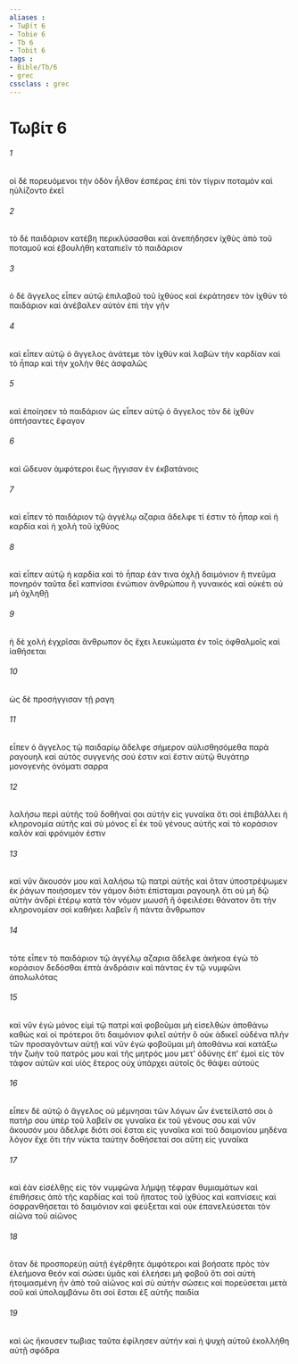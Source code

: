 ```yaml
---
aliases : 
- Τωβίτ 6
- Tobie 6
- Tb 6
- Tobit 6
tags : 
- Bible/Tb/6
- grec
cssclass : grec
---
```


# Τωβίτ 6

###### 1
οἱ δὲ πορευόμενοι τὴν ὁδὸν ἦλθον ἑσπέρας ἐπὶ τὸν τίγριν ποταμὸν καὶ ηὐλίζοντο ἐκεῖ
###### 2
τὸ δὲ παιδάριον κατέβη περικλύσασθαι καὶ ἀνεπήδησεν ἰχθὺς ἀπὸ τοῦ ποταμοῦ καὶ ἐβουλήθη καταπιεῖν τὸ παιδάριον
###### 3
ὁ δὲ ἄγγελος εἶπεν αὐτῷ ἐπιλαβοῦ τοῦ ἰχθύος καὶ ἐκράτησεν τὸν ἰχθὺν τὸ παιδάριον καὶ ἀνέβαλεν αὐτὸν ἐπὶ τὴν γῆν
###### 4
καὶ εἶπεν αὐτῷ ὁ ἄγγελος ἀνάτεμε τὸν ἰχθὺν καὶ λαβὼν τὴν καρδίαν καὶ τὸ ἧπαρ καὶ τὴν χολὴν θὲς ἀσφαλῶς
###### 5
καὶ ἐποίησεν τὸ παιδάριον ὡς εἶπεν αὐτῷ ὁ ἄγγελος τὸν δὲ ἰχθὺν ὀπτήσαντες ἔφαγον
###### 6
καὶ ὥδευον ἀμφότεροι ἕως ἤγγισαν ἐν ἐκβατάνοις
###### 7
καὶ εἶπεν τὸ παιδάριον τῷ ἀγγέλῳ αζαρια ἄδελφε τί ἐστιν τὸ ἧπαρ καὶ ἡ καρδία καὶ ἡ χολὴ τοῦ ἰχθύος
###### 8
καὶ εἶπεν αὐτῷ ἡ καρδία καὶ τὸ ἧπαρ ἐάν τινα ὀχλῇ δαιμόνιον ἢ πνεῦμα πονηρόν ταῦτα δεῖ καπνίσαι ἐνώπιον ἀνθρώπου ἢ γυναικός καὶ οὐκέτι οὐ μὴ ὀχληθῇ
###### 9
ἡ δὲ χολή ἐγχρῖσαι ἄνθρωπον ὃς ἔχει λευκώματα ἐν τοῖς ὀφθαλμοῖς καὶ ἰαθήσεται
###### 10
ὡς δὲ προσήγγισαν τῇ ραγη
###### 11
εἶπεν ὁ ἄγγελος τῷ παιδαρίῳ ἄδελφε σήμερον αὐλισθησόμεθα παρὰ ραγουηλ καὶ αὐτὸς συγγενής σού ἐστιν καὶ ἔστιν αὐτῷ θυγάτηρ μονογενὴς ὀνόματι σαρρα
###### 12
λαλήσω περὶ αὐτῆς τοῦ δοθῆναί σοι αὐτὴν εἰς γυναῖκα ὅτι σοὶ ἐπιβάλλει ἡ κληρονομία αὐτῆς καὶ σὺ μόνος εἶ ἐκ τοῦ γένους αὐτῆς καὶ τὸ κοράσιον καλὸν καὶ φρόνιμόν ἐστιν
###### 13
καὶ νῦν ἄκουσόν μου καὶ λαλήσω τῷ πατρὶ αὐτῆς καὶ ὅταν ὑποστρέψωμεν ἐκ ῥάγων ποιήσομεν τὸν γάμον διότι ἐπίσταμαι ραγουηλ ὅτι οὐ μὴ δῷ αὐτὴν ἀνδρὶ ἑτέρῳ κατὰ τὸν νόμον μωυσῆ ἢ ὀφειλέσει θάνατον ὅτι τὴν κληρονομίαν σοὶ καθήκει λαβεῖν ἢ πάντα ἄνθρωπον
###### 14
τότε εἶπεν τὸ παιδάριον τῷ ἀγγέλῳ αζαρια ἄδελφε ἀκήκοα ἐγὼ τὸ κοράσιον δεδόσθαι ἑπτὰ ἀνδράσιν καὶ πάντας ἐν τῷ νυμφῶνι ἀπολωλότας
###### 15
καὶ νῦν ἐγὼ μόνος εἰμὶ τῷ πατρὶ καὶ φοβοῦμαι μὴ εἰσελθὼν ἀποθάνω καθὼς καὶ οἱ πρότεροι ὅτι δαιμόνιον φιλεῖ αὐτήν ὃ οὐκ ἀδικεῖ οὐδένα πλὴν τῶν προσαγόντων αὐτῇ καὶ νῦν ἐγὼ φοβοῦμαι μὴ ἀποθάνω καὶ κατάξω τὴν ζωὴν τοῦ πατρός μου καὶ τῆς μητρός μου μετ' ὀδύνης ἐπ' ἐμοὶ εἰς τὸν τάφον αὐτῶν καὶ υἱὸς ἕτερος οὐχ ὑπάρχει αὐτοῖς ὃς θάψει αὐτούς
###### 16
εἶπεν δὲ αὐτῷ ὁ ἄγγελος οὐ μέμνησαι τῶν λόγων ὧν ἐνετείλατό σοι ὁ πατήρ σου ὑπὲρ τοῦ λαβεῖν σε γυναῖκα ἐκ τοῦ γένους σου καὶ νῦν ἄκουσόν μου ἄδελφε διότι σοὶ ἔσται εἰς γυναῖκα καὶ τοῦ δαιμονίου μηδένα λόγον ἔχε ὅτι τὴν νύκτα ταύτην δοθήσεταί σοι αὕτη εἰς γυναῖκα
###### 17
καὶ ἐὰν εἰσέλθῃς εἰς τὸν νυμφῶνα λήμψῃ τέφραν θυμιαμάτων καὶ ἐπιθήσεις ἀπὸ τῆς καρδίας καὶ τοῦ ἥπατος τοῦ ἰχθύος καὶ καπνίσεις καὶ ὀσφρανθήσεται τὸ δαιμόνιον καὶ φεύξεται καὶ οὐκ ἐπανελεύσεται τὸν αἰῶνα τοῦ αἰῶνος
###### 18
ὅταν δὲ προσπορεύῃ αὐτῇ ἐγέρθητε ἀμφότεροι καὶ βοήσατε πρὸς τὸν ἐλεήμονα θεόν καὶ σώσει ὑμᾶς καὶ ἐλεήσει μὴ φοβοῦ ὅτι σοὶ αὐτὴ ἡτοιμασμένη ἦν ἀπὸ τοῦ αἰῶνος καὶ σὺ αὐτὴν σώσεις καὶ πορεύσεται μετὰ σοῦ καὶ ὑπολαμβάνω ὅτι σοὶ ἔσται ἐξ αὐτῆς παιδία
###### 19
καὶ ὡς ἤκουσεν τωβιας ταῦτα ἐφίλησεν αὐτήν καὶ ἡ ψυχὴ αὐτοῦ ἐκολλήθη αὐτῇ σφόδρα
